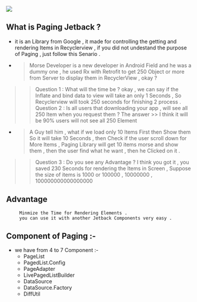 ![](https://venturebeat.com/wp-content/uploads/2019/05/android-jetpack-logo.png?fit=578%2C289&strip=all)
## What is Paging Jetback ?
- it is an Library from Google , it made for controlling the getting and rendering Items in Recyclerview , if you did not undestand the purpose of Paging , just follow this Senario .
- >Morse Developer is a new developer in  Android Field and he was a dummy one , he used Rx with Retrofit to get 250 Object or more from Server to display them in RecyclerView , okay ?
>> Question 1 : What will the time be ?
okay , we can say if the Inflate and bind data to view will take an only 1 Seconds , So Recyclerview will took 250 seconds for finishing 2 process .
Question 2 : Is all users that downloading your app , will see all 250 Item when you request them ?
The answer >> I think it will be 90% users will not see all 250 Element

- > A Guy tell him , what if we load only 10 Items First then Show them So it will take 10 Seconds , then Check if the user scroll down for More Items , Paging Library will get 10 items morse and show them , then the user find what he want , then he Clicked on it .
>> Question 3 : Do you see any Advantage ?
I think you got it , you saved  230 Seconds for rendering the Items in Screen , Suppose the size of items is 1000 or 100000 , 10000000 , 100000000000000000

## Advantage 
		 Minmize the Time for Rendering Elements .
		 you can use it with another Jetback Components very easy .

## Component of Paging :-
+ we have from 4 to 7 Component :-
  *  PageList
  * PagedList.Config
  * PageAdapter
  * LivePagedListBuilder 
  * DataSource 
  * DataSource.Factory
  * DiffUtil
